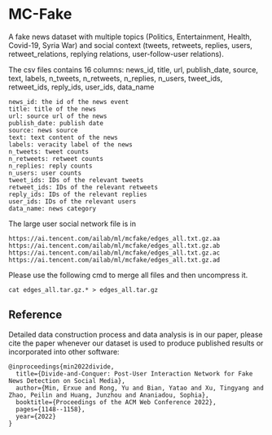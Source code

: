 # MC-Fake
A fake news dataset with multiple topics (Politics, Entertainment, Health, Covid-19, Syria War) and social context (tweets, retweets, replies, users, retweet_relations, replying relations, user-follow-user relations).

The csv files contains 16 columns: news_id, title, url, publish_date, source, text, labels, n_tweets, n_retweets, n_replies, n_users, tweet_ids, retweet_ids, reply_ids, user_ids, data_name

```
news_id: the id of the news event
title: title of the news
url: source url of the news
publish_date: publish date
source: news source
text: text content of the news
labels: veracity label of the news
n_tweets: tweet counts
n_retweets: retweet counts
n_replies: reply counts
n_users: user counts
tweet_ids: IDs of the relevant tweets
retweet_ids: IDs of the relevant retweets
reply_ids: IDs of the relevant replies
user_ids: IDs of the relevant users
data_name: news category
```

The large user social network file is in 
```
https://ai.tencent.com/ailab/ml/mcfake/edges_all.txt.gz.aa
https://ai.tencent.com/ailab/ml/mcfake/edges_all.txt.gz.ab
https://ai.tencent.com/ailab/ml/mcfake/edges_all.txt.gz.ac
https://ai.tencent.com/ailab/ml/mcfake/edges_all.txt.gz.ad
```
Please use the following cmd to merge all files and then uncompress it.
```
cat edges_all.tar.gz.* > edges_all.tar.gz
```

## Reference
Detailed data construction process and data analysis is in our paper, please cite the paper whenever our dataset is used to produce published results or incorporated into other software:
```
@inproceedings{min2022divide,
  title={Divide-and-Conquer: Post-User Interaction Network for Fake News Detection on Social Media},
  author={Min, Erxue and Rong, Yu and Bian, Yatao and Xu, Tingyang and Zhao, Peilin and Huang, Junzhou and Ananiadou, Sophia},
  booktitle={Proceedings of the ACM Web Conference 2022},
  pages={1148--1158},
  year={2022}
}
```
